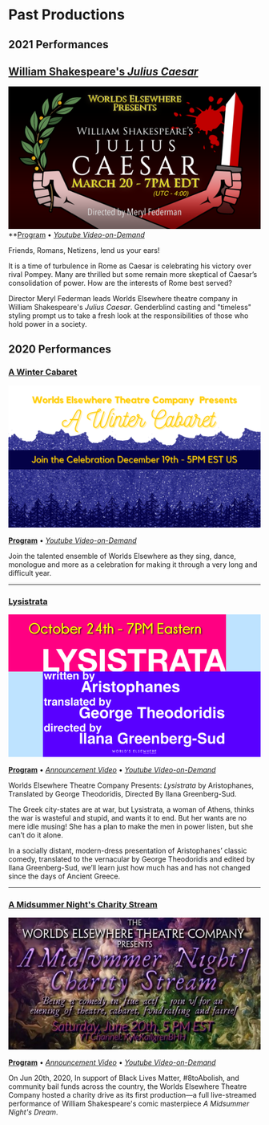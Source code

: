 # Past Productions

## 2021 Performances

## [**William Shakespeare's *Julius Caesar***][2021.03-program]

[![Julius Caesar Banner](/assets/img/shows/2021.03/julius-caesar/banner.png)][2021.03-program] \
**[Program][2021.03-program] &bull; [<i yt>Youtube Video-on-Demand</i>][2021.03-stream]

Friends, Romans, Netizens, lend us your ears!

It is a time of turbulence in Rome as Caesar is celebrating his victory over rival Pompey. Many are thrilled but some remain more skeptical of Caesar’s consolidation of power. How are the interests of Rome best served?

Director Meryl Federman leads Worlds Elsewhere theatre company in William Shakespeare's _Julius Caesar_. Genderblind casting and "timeless" styling prompt us to take a fresh look at the responsibilities of those who hold power in a society.

[2021.03-program]: </shows/2021.03/julius-caesar> "View the Program here!"
[2021.03-stream]: <https://youtu.be/xBNeTVqyiiM> "Watch the stream here!"

## 2020 Performances

### [A Winter Cabaret][2020.12-program]

[![A Winter Cabaret Banner](/assets/img/shows/2020.12/winter-cabaret/banner.png)][2020.12-program]

**[Program][2020.12-program]** &bull; [<i yt>Youtube Video-on-Demand</i>][2020.12-stream]

Join the talented ensemble of Worlds Elsewhere as they sing, dance, monologue and more as a celebration for making it through a very long and difficult year.

[2020.12-program]: /shows/2020.12/winter-cabaret "Click here for the program"
[2020.12-stream]: https://www.youtube.com/watch?v=I7YF8jKdeBQ "Watch the stream here!"

***

### [Lysistrata][2020.10-program]

[![Lysistrata Banner](/assets/img/shows/2020.10/lysistrata/banner.png)][2020.10-program]

**[Program][2020.10-program]** &bull; [<i yt>Announcement Video</i>][2020.10-promo] &bull; [<i yt>Youtube Video-on-Demand</i>][2020.10-stream]

Worlds Elsewhere Theatre Company Presents: *Lysistrata* by Aristophanes, Translated by George Theodoridis, Directed By Ilana Greenberg-Sud.

The Greek city-states are at war, but Lysistrata, a woman of Athens, thinks the war is wasteful and stupid, and wants it to end. But her wants are no mere idle musing! She has a plan to make the men in power listen, but she can’t do it alone.

In a socially distant, modern-dress presentation of Aristophanes’ classic comedy, translated to the vernacular by George Theodoridis and edited by Ilana Greenberg-Sud, we’ll learn just how much has and has not changed since the days of Ancient Greece.

[2020.10-program]: /shows/2020.10/lysistrata "Click here for the program"
[2020.10-promo]: https://www.youtube.com/watch?v=H0Z7WCdeP90 "Promo Video on KyleKallgrenBHH on Youtube!"
[2020.10-stream]: https://www.youtube.com/watch?v=nOQqgwHmij8 "Watch the stream here!"

***

### [A Midsummer Night's Charity Stream][2020.06-program]

[![A Midsummer Night's Charity Stream Banner](/assets/img/shows/2020.06/midsummer/banner.jpg)][2020.06-program]

**[Program][2020.06-program]** &bull; [<i yt>Announcement Video</i>][2020.06-promo] &bull; [<i yt>Youtube Video-on-Demand</i>][2020.06-stream]

On Jun 20th, 2020, In support of Black Lives Matter, #8toAbolish, and community bail funds across the country, the Worlds Elsewhere Theatre Company hosted a charity drive as its first production&mdash;a full live-streamed performance of William Shakespeare's comic masterpiece *A Midsummer Night's Dream*.

[2020.06-program]: /shows/2020.06/midsummer "Click here for the program"
[2020.06-promo]: https://www.youtube.com/watch?v=m5AzeMTDn2M "Watch our announcement video!"
[2020.06-stream]: https://www.youtube.com/watch?v=pH8cqnKkfLc "Watch the stream here!"
